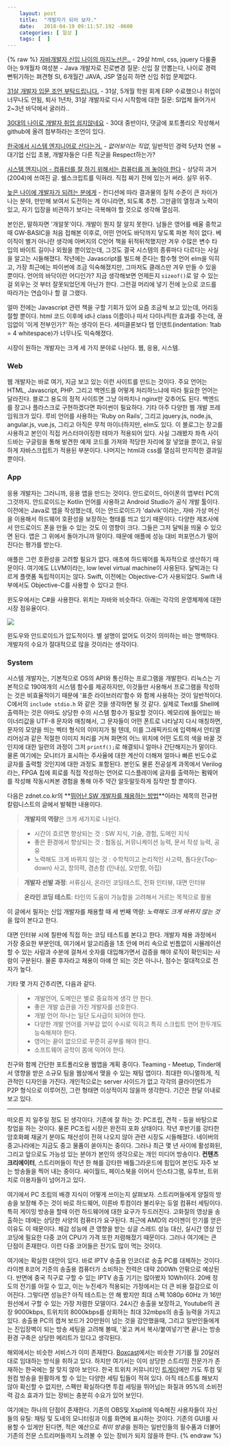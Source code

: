 ```yaml
---
    layout: post
    title:  "개발자가 되어 보자."
    date:   2018-04-19 09:11:57.192 -0600
    categories: [ 일상 ]
    tags: [  ]
---
```


{% raw %}
[자바개발자 신입 나이의 마지노선은..](http://www.okjsp.pe.kr:8080/article/418715?note=1311269) - 29살 html, css, jquery 다룰줄 아는 9개월차 여성분 - Java 개발자로 진로변경 질문: 신입 잘 안뽑는다, 나이로 경력 뻔튀기하는 펴견형 SI, 6개월간 JAVA, JSP 열심히 하면 신입 취업 문제없다.

[31살 개발자 입문 조언 부탁드립니다.](https://okky.kr/article/286357) - 31살, 5개월 학원 회계 ERP 수료했으나 취업이 너무나도 안됨, 퇴사 1년차, 31살 개발자로 다시 시작함에 대한 질문: SI업체 들어가서 2~3년 바닥에서 굴러라..

[30대의 나이로 개발자 취업 쉽지않네요](https://www.clien.net/service/board/park/5948496) - 30대 중반이다, 댓글에 포트폴리오 작성해서 github에 올려 첨부하라는 조언이 있다.

[한국에서 시스템 엔지니어로 산다는거.](http://linux.systemv.pe.kr/%ED%95%9C%EA%B5%AD%EC%97%90%EC%84%9C-%EC%8B%9C%EC%8A%A4%ED%85%9C-%EC%97%94%EC%A7%80%EB%8B%88%EC%96%B4%EB%A1%9C-%EC%82%B0%EB%8B%A4%EB%8A%94%EA%B1%B0/) - *없어보이는 직업*, 일반적인 경력 5년차 연봉 = 대기업 신입 초봉, 개발자들은 다른 직군을 Respect하는가?

[시스템 엔지니어 - 컴퓨터를 잘 하기 위해서는 컴퓨터를 꺼 놓아야 한다](http://www.hanbit.co.kr/channel/category/category_view.html?cms_code=CMS3239207557) - 상당히 과거(2004)에 쓰여진 글. 쉘스크립트를 익혀라. 직접 짜기 전에 있는거 써라. 실무 위주.

[늦은 나이에 개발자가 되려는 분에게](http://coderlife.tistory.com/157) - 컨디션에 따라 결과물의 질적 수준이 큰 차이가 나는 분야, 만만해 보여서 도전하는 게 아니라면, 되도록 추천. 그만큼의 열정과 노력이 있고, 자기 입장을 비관하기 보다는 극복해야 할 것으로 생각해 열심히.


본인은, 말하자면 '개알못'이다. 개발이 뭔지 잘 알지 못한다. 남들은 영어를 배울 중학교때 GW-BASIC을 처음 접해본 이후로, 어떤 언어도 바닥까지 닿도록 파본 적이 없다. 베이직이 별거 아니란 생각에 아버지의 C언어 책을 뒤적뒤적했지만 겨우 수많은 변수 타입의 바이트 길이나 외웠을 뿐이었는데, 그것도 결국 시스템의 종류마다 다르다는 사실을 알고는 시들해졌다. 작년에는 Javascript를 빌드해 준다는 함수형 언어 elm을 익히고, 가장 최근에는 파이썬에 조금 익숙해졌지만, 그마저도 클래스만 겨우 만들 수 있을 뿐이다. 언어의 바닥이란 어디인가? 지금 생각해보면 언제든지 `sizeof()`로 알 수 있는 걸 외우는 것 부터 잘못되었던게 아닌가 한다. 그런걸 머리에 넣기 전에 눈으로 코드를 따라가는 연습이나 할 걸 그랬다. 

얼마 전에는 Javascript 관련 책을 구할 기회가 있어 요즘 조금씩 보고 있는데, 어리둥절할 뿐이다. html 코드 이후에 id나 class 이름이나 따서 다이나믹한 효과를 주는데, 끊임없이 '이게 전부인가?' 하는 생각이 든다. 세미클론보다 탭 인덴트(indentation: 1tab = 4 whitespace)가 너무나도 익숙해졌다. 

시장이 원하는 개발자는 크게 세 가지 분야로 나뉜다. 웹, 응용, 시스템.

### **Web**

웹 개발자는 바로 여기, 지금 보고 있는 이런 사이트를 만드는 것이다. 주요 언어는 HTML, Javascript, PHP. 그리고 백엔드를 어떻게 처리하느냐에 따라 필요한 언어는 달라진다. 블로그 용도의 정적 사이트면 그냥 아파치나 nginx만 갖추어도 된다. 백엔드를 장고나 플라스크로 구현하겠다면 파이썬이 필요하다. 기타 아주 다양한 웹 개발 프레임워크가 있다. 루비 언어를 사용하는 'Ruby on Rails', 그리고 jquery.js, node.js, angular.js, vue.js, 그리고 아직은 무척 마이너하지만, elm도 있다. 이 블로그는 장고를 사용하고 본인이 직접 커스터마이징한 테마가 적용되어 있다. 사실 그래봤자 좌측 사이드바는 구글링을 통해 발견한 예제 코드를 가져와 적당한 자리에 잘 넣었을 뿐이고, 유일하게 자바스크립트가 적용된 부분이다. 나머지는 html과 css를 열심히 만지작한 결과일 뿐이다.

### **App**

응용 개발자는 그러니까, 응용 앱을 만드는 것이다. 안드로이드, 아이폰의 앱부터 PC의 그것까지. 안드로이드는 Kotlin 언어를 사용하고 Android Studio가 공식 개발 툴이다. 이전에는 Java로 앱을 작성했는데, 이는 안드로이드가 'dalvik'이라는, 자바 가상 머신을 이용해서 하드웨어 호환성을 보장하는 형태를 띄고 있기 때문이다. 다양한 제조사에서 안드로이드 폰을 만들 수 있는 것도 이 영향이 크다. 그들은 그저 달빅을 띄울 수 있으면 된다. 앱은 그 위에서 돌아가니까 말이다. 때문에 애플에 성능 대비 퍼포먼스가 떨어진다는 평가를 받는다.

애플은 그런 호환성을 고려할 필요가 없다. 애초에 하드웨어를 독자적으로 생산하기 때문이다. 여기에도 LLVM이라는, low level virtual machine이 사용된다. 달빅과는 다르게 플랫폼 독립적이지는 않다. Swift, 이전에는 Objective-C가 사용되었다. Swift 내부에서도 Objective-C를 사용할 수 있다고 한다.

윈도우에서는 C#을 사용한다. 위치는 자바와 비슷하다. 아래는 각각의 운영체제에 대한 시장 점유율이다.

[![](https://res.cloudinary.com/rockheung/image/upload/v1524129288/StatCounter-os_combined-ww-monthly-201703-201803_poxszw.png)](http://gs.statcounter.com/os-market-share#monthly-201703-201803) 

윈도우와 안드로이드가 압도적이다. 별 설명이 없어도 이것이 의미하는 바는 명백하다. 개발자의 수요가 절대적으로 많을 것이라는 생각이다.

### **System**

시스템 개발자는, 기본적으로 OS의 API와 통신하는 프로그램을 개발한다. 리눅스는 기본적으로 190여개의 시스템 함수를 제공하지만, 이것들만 사용해서 프로그램을 작성하는 것은 비효율적이기 때문에 '표준 라이브러리'함수 와 함께 사용하는 것이 일반적이다. C에서의 `include stdio.h` 와 같은 것을 생각하면 될 것 같다. 실제로 Text를 Shell에 출력하는 것은 아마도 상당한 수의 시스템 함수가 필요할 것이다. 메모리에 들어있는 바이너리값을 UTF-8 문자와 매칭해서, 그 문자들이 어떤 폰트로 나타날지 다시 매칭하면, 문자의 모양을 띄는 벡터 형식의 이미지가 될 텐데, 이를 그래픽카드에 입력해서 안티앨리어싱과 같은 적절한 이미지 처리를 거쳐 화면의 어느 위치에 어떤 도트의 색을 바꿀 것인지에 대한 일련의 과정이 그저 `printf();`로 해결되니 얼마나 간단해지는가 말이다. 물론 여기에는 모니터가 표시하는 주사율에 대한 계산이 더해져 얼마나 빠른 빈도수로 글자를 출력할 것인지에 대한 과정도 포함된다. 본인도 물론 전공설계 과목에서 Verilog라는, FPGA 칩에 회로를 직접 작성하는 언어로 디스플레이에 글자를 출력하는 펌웨어를 작성해 작동시켜본 경험을 통해 아주 약간 알듯말듯하게 짐작만 할 뿐이다.

다음은 zdnet.co.kr의 **[뛰어난 SW 개발자를 채용하는 방법](http://www.zdnet.co.kr/column/column_view.asp?artice_id=20160816100113)**이라는 제목의 전규현 칼럼니스트의 글에서 발췌한 내용이다.

> **개발자의 역량**은 크게 세가지로 나뉜다.

> - 시간이 흐르면 향상되는 것 : SW 지식, 기술, 경험, 도메인 지식
> - 좋은 환경에서 향상되는 것 : 협동심, 커뮤니케이션 능력, 문서 작성 능력, 공유
> - 노력해도 크게 바뀌지 않는 것 : 수학적이고 논리적인 사고력, 톱다운(Top-down) 사고, 창의력, 겸손함 (인내심, 오만함, 아집)

> **개발자 선발 과정**: 서류심사, 온라인 코딩테스트, 전화 인터뷰, 대면 인터뷰

> **온라인 코딩 테스트**: 타인의 도움이 가능함을 고려해서 거르는 목적으로 활용

이 글에서 필자는 신입 개발자를 채용할 때 세 번째 역량: *노력해도 크게 바뀌지 않는 것*을 많이 본다고 한다.

대면 인터뷰 시에 칠판에 직접 하는 코딩 테스트를 본다고 한다. 개발자 채용 과정에서 가장 중요한 부분인데, 여기에서 알고리즘을 1초 안에 머리 속으로 빈틈없이 시뮬레이션 할 수 있는 사람과 수분에 걸쳐서 숫자를 대입해가면서 검증을 해야 로직이 확인되는 사람이 구분된다. 물론 후자라고 채용이 아얘 안 되는 것은 아니나, 점수는 절대적으로 전자가 높다.

기타 몇 가지 간추리면, 다음과 같다.

> - 개발언어, 도메인은 별로 중요하게 생각 안 한다.
> - 좋은 개발 습관을 가진 개발자를 선호한다.
> - 개발 언어 하나는 일단 도사급이 되어야 한다.
> - 다양한 개발 언어를 거부감 없이 수시로 익히고 특히 스크립트 언어 한두개도 능숙해져야 한다.
> - 영어는 끝이 없으므로 꾸준히 공부를 해야 한다.
> - 소프트웨어 공학이 몸에 익어야 한다.

친구와 함께 간단한 포트폴리오용 웹앱을 계획 중이다. Teaming - Meetup, Tinder에서 영향을 받은 소규모 팀을 웹상에서 맺을 수 있는 채팅 앱이다. 최대한 미니멀하게, 직관적인 디자인을 가진다. 개인적으로는 server 사이드가 없고 각각의 클라이언트가 P2P 형식으로 이루어진, 그런 형태면 이상적이지 않을까 생각한다. 기간은 한달 이내로 보고 있다.

<hr>

떠오른 지 일주일 정도 된 생각이다. 기존에 잘 하는 것: PC조립, 견적 - 등을 바탕으로 창업을 하는 것이다. 물론 PC조립 시장은 완전히 포화 상태이다. 작년 후반기를 강타한 암호화폐 채굴기 분야도 채산성이 전혀 나오지 않아 관련 시장도 시들해졌다. 네이버의 중고나라에는 지금도 중고 물품이 쏟아지는 중이다. 그러나 최근 몇 년 사이에 활성화된, 그리고 앞으로도 가능성 있는 분야가 본인의 생각으로는 개인 미디어 방송이다. **컨텐츠 크리에이터**, 스트리머들이 작년 한 해를 강타한 배틀그라운드에 힘입어 본인도 자주 보는 방송들을 찍어 내는 중이다. 싸이월드, 페이스북을 이어서 인스타그램, 유투브, 트위치로 이용자들이 넘어가고 있다.

여기에서 PC 조립의 배경 지식이 어떻게 쓰이는지 살펴보자. 스트리머들에게 양질의 방송을 보장해 주는 것이 바로 하드웨어, 이른바 투컴이라 불리우는 듀얼 컴퓨터 세팅이다. 특히 게이밍 방송을 할때 이런 하드웨어에 대한 요구가 두드러진다. 고화질의 영상을 송출하는 데에는 상당한 사양의 컴퓨터가 요구된다. 최근에 AMD의 라이젠이 인기를 얻은 이유도 이 때문이다. 체감 성능에 큰 영향을 받는 싱글 스레드 성능 대신, 실시간 영상 인코딩에 필요한 다중 코어 CPU가 가격 또한 저렴해졌기 때문이다. 그러나 여기에는 큰 단점이 존재한다. 이런 다중 코어들은 전기도 많이 먹는 것이다.

여기에는 확실한 대안이 있다. 바로 IPTV 송출용 인코더로 송출 PC를 대체하는 것이다. 라이젠 8코어 기준의 송출용 컴퓨터가 소비하는 전력은 대략 200Wh 안팎으로 예상된다. 반면에 중국 직구로 구할 수 있는 IPTV 송출 기기는 많아봤자 10Wh이다. 20배 정도의 전기를 아낄 수 있고, 이는 누진세가 적용되는 가정에서는 더 큰 비용 절감으로 이어진다. 그렇다면 성능은? 아직 테스트는 안 해 봤지만 최대 스펙 1080p 60Hz 가 16만원선에서 구할 수 있는 가장 저렴한 모델이다. 24시간 송출을 보장하고, Youtube의 권장 9000kbps, 트위치의 8000kbps를 상회하는 최대 32mbps의 송출 능력을 가지고 있다. 송출용 PC의 캡쳐 보드가 20만원이 넘는 것을 감안했을때, 그리고 일반인들에게는 진입장벽이 되는 방송 세팅을 고려해 볼때, '꽂고 켜서 복사/붙여넣기'면 끝나는 방송 환경 구축은 상당한 메리트가 있다고 생각된다.

해외에서는 비슷한 서비스가 이미 존재한다. [Boxcast](https://www.boxcast.com/)에서는 비슷한 기기를 월 20달러 대로 임대하는 방식을 취하고 있다. 하지만 여기서는 이미 상당한 스트리밍 전문가가 존재하는 한국에는 잘 맞지 않아 보인다. 한국 트위치 커뮤니티인 [트게더](https://tgd.kr)에만 가도 투컴 및 원컴 방송을 원활하게 할 수 있는 다양한 세팅 팁들이 적혀 있다. 아직 테스트를 해보지 않아 확신할 수 없지만, 스펙만 확실하다면 투컴 세팅을 뛰어넘는 화질과 95%의 소비전력 감소 효과가 있는 장비는 충분히 수요가 있어 보인다.

여기에는 하나의 단점이 존재한다. 기존의 OBS및 Xsplit에 익숙해진 사용자들이 자신들의 유틸: 채팅 및 도네의 모니터링과 이를 화면에 표시하는 것이다. 기존의 GUI를 사용할 수 있게만 된다면, 적은 예산으로 *취미 방송*을 원하는 일반인들의 필수품과 더불어 기존의 전문 스트리머들까지 노려볼 수 있는 장비가 되지 않을까 한다.
{% endraw %}
    